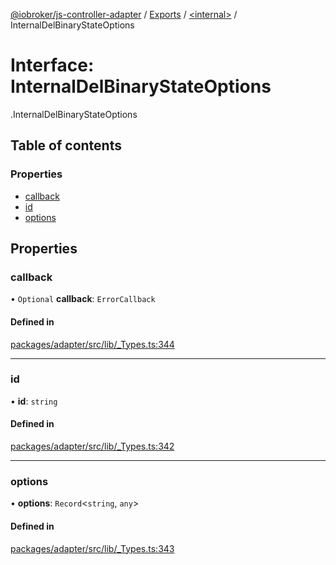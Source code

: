 [@iobroker/js-controller-adapter](../README.md) / [Exports](../modules.md) / [<internal\>](../modules/internal_.md) / InternalDelBinaryStateOptions

# Interface: InternalDelBinaryStateOptions

[<internal>](../modules/internal_.md).InternalDelBinaryStateOptions

## Table of contents

### Properties

- [callback](internal_.InternalDelBinaryStateOptions.md#callback)
- [id](internal_.InternalDelBinaryStateOptions.md#id)
- [options](internal_.InternalDelBinaryStateOptions.md#options)

## Properties

### callback

• `Optional` **callback**: `ErrorCallback`

#### Defined in

[packages/adapter/src/lib/_Types.ts:344](https://github.com/ioBroker/ioBroker.js-controller/blob/e22b0fea/packages/adapter/src/lib/_Types.ts#L344)

___

### id

• **id**: `string`

#### Defined in

[packages/adapter/src/lib/_Types.ts:342](https://github.com/ioBroker/ioBroker.js-controller/blob/e22b0fea/packages/adapter/src/lib/_Types.ts#L342)

___

### options

• **options**: `Record`<`string`, `any`\>

#### Defined in

[packages/adapter/src/lib/_Types.ts:343](https://github.com/ioBroker/ioBroker.js-controller/blob/e22b0fea/packages/adapter/src/lib/_Types.ts#L343)
